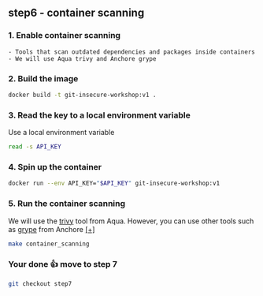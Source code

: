 ## step6 - container scanning

### 1. Enable container scanning
```
- Tools that scan outdated dependencies and packages inside containers
- We will use Aqua trivy and Anchore grype
```

### 2. Build the image
```bash
docker build -t git-insecure-workshop:v1 .
```

### 3. Read the key to a local environment variable
Use a local environment variable
```bash
read -s API_KEY
``````

### 4. Spin up the container
```bash
docker run --env API_KEY="$API_KEY" git-insecure-workshop:v1
```

### 5. Run the container scanning
We will use the [trivy](https://github.com/aquasecurity/trivy) tool from Aqua. However, you can use other tools such as [grype](https://github.com/anchore/grype) from Anchore [[+]](https://github.com/marketplace/actions/anchore-container-scan)
```bash
make container_scanning
```

### Your done 👍 move to step 7
```bash
git checkout step7
```
